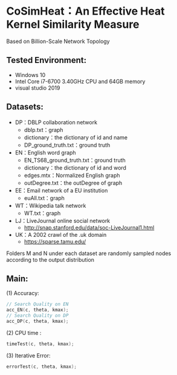 # CoSimHeat：An Effective Heat Kernel Similarity Measure
Based on Billion-Scale Network Topology  

## Tested Environment:

- Windows 10 
- Intel Core i7-6700 3.40GHz CPU and 64GB memory   
- visual studio 2019

## Datasets:

- DP：DBLP collaboration network
  - dblp.txt：graph
  - dictionary：the dictionary of id and name
  - DP_ground_truth.txt：ground truth
- EN：English word graph
  - EN_TS68_ground_truth.txt：ground truth
  - dictionary：the dictionary of id and word
  - edges.mtx：Normalized English graph
  - outDegree.txt：the outDegree of graph
- EE：Email network of a EU institution
  - euAll.txt：graph
- WT：Wikipedia talk network
  - WT.txt：graph
- LJ：LiveJournal online social network
  - http://snap.stanford.edu/data/soc-LiveJournal1.html
- UK：A 2002 crawl of the .uk domain
  - https://sparse.tamu.edu/

Folders M and N under each dataset are randomly sampled nodes according to the output distribution

## Main:

(1) Accuracy:

```c++
// Search Quality on EN
acc_EN(c, theta, kmax); 
// Search Quality on DP
acc_DP(c, theta, kmax);
```

(2) CPU time :

```c++
timeTest(c, theta, kmax);
```

(3) Iterative Error:

```c++
errorTest(c, theta, kmax);
```